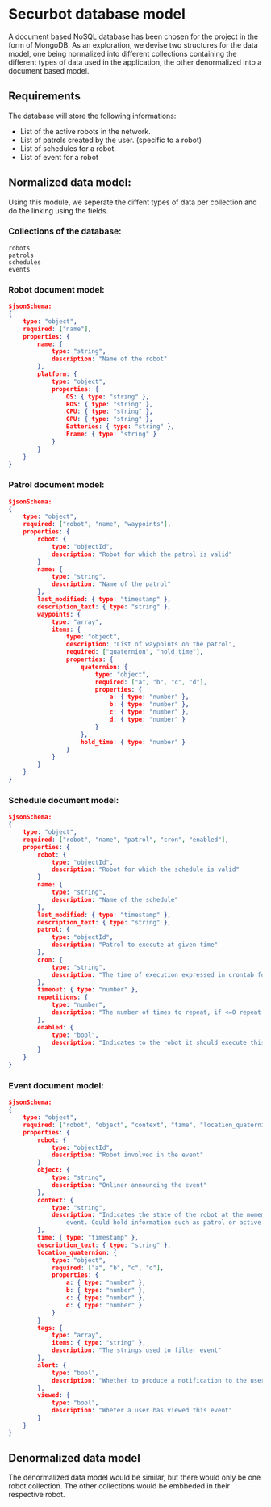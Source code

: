 # Securbot database model
A document based NoSQL database has been chosen for the project in the form of
MongoDB. As an exploration, we devise two structures for the data model, one
being normalized into different collections containing the different types of
data used in the application, the other denormalized into a document based model.

## Requirements
The database will store the following informations:
- List of the active robots in the network.
- List of patrols created by the user. (specific to a robot)
- List of schedules for a robot.
- List of event for a robot

## Normalized data model:
Using this module, we seperate the diffent types of data per collection and do
the linking using the fields.

### Collections of the database:
```
robots
patrols
schedules
events
```

### Robot document model:
```json
$jsonSchema:
{
    type: "object",
    required: ["name"],
    properties: {
        name: {
            type: "string",
            description: "Name of the robot"
        },
        platform: {
            type: "object",
            properties: {
                OS: { type: "string" },
                ROS: { type: "string" },
                CPU: { type: "string" },
                GPU: { type: "string" },
                Batteries: { type: "string" },
                Frame: { type: "string" }
            }
        }
    }
}
```

### Patrol document model:
```json
$jsonSchema:
{
    type: "object",
    required: ["robot", "name", "waypoints"],
    properties: {
        robot: {
            type: "objectId",
            description: "Robot for which the patrol is valid"
        }
        name: {
            type: "string",
            description: "Name of the patrol"
        },
        last_modified: { type: "timestamp" },
        description_text: { type: "string" },
        waypoints: {
            type: "array",
            items: {
                type: "object",
                description: "List of waypoints on the patrol",
                required: ["quaternion", "hold_time"],
                properties: {
                    quaternion: {
                        type: "object",
                        required: ["a", "b", "c", "d"],
                        properties: {
                            a: { type: "number" },
                            b: { type: "number" },
                            c: { type: "number" },
                            d: { type: "number" }
                        }
                    },
                    hold_time: { type: "number" }
                }
            }
        }
    }
}
```

### Schedule document model:
```json
$jsonSchema:
{
    type: "object",
    required: ["robot", "name", "patrol", "cron", "enabled"],
    properties: {
        robot: {
            type: "objectId",
            description: "Robot for which the schedule is valid"
        }
        name: {
            type: "string",
            description: "Name of the schedule"
        },
        last_modified: { type: "timestamp" },
        description_text: { type: "string" },
        patrol: {
            type: "objectId",
            description: "Patrol to execute at given time"
        },
        cron: {
            type: "string",
            description: "The time of execution expressed in crontab format"
        },
        timeout: { type: "number" },
        repetitions: {
            type: "number",
            description: "The number of times to repeat, if <=0 repeat forever"
        },
        enabled: {
            type: "bool",
            description: "Indicates to the robot it should execute this schedule"
        }
    }
}
```

### Event document model:
```json
$jsonSchema:
{
    type: "object",
    required: ["robot", "object", "context", "time", "location_quaternion", "tags", "alert", "viewed"],
    properties: {
        robot: {
            type: "objectId",
            description: "Robot involved in the event"
        }
        object: {
            type: "string",
            description: "Onliner announcing the event"
        },
        context: {
            type: "string",
            description: "Indicates the state of the robot at the momemnt of the
                event. Could hold information such as patrol or active waypoint"
        },
        time: { type: "timestamp" },
        description_text: { type: "string" },
        location_quaternion: {
            type: "object",
            required: ["a", "b", "c", "d"],
            properties: {
                a: { type: "number" },
                b: { type: "number" },
                c: { type: "number" },
                d: { type: "number" }
            }
        }
        tags: {
            type: "array",
            items: { type: "string" },
            description: "The strings used to filter event"
        },
        alert: {
            type: "bool",
            description: "Whether to produce a notification to the user"
        },
        viewed: {
            type: "bool",
            description: "Wheter a user has viewed this event"
        }
    }
}
```

## Denormalized data model
The denormalized data model would be similar, but there would only be one robot
collection. The other collections would be embbeded in their respective robot.
